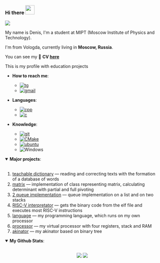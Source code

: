### Hi there <img src="https://user-images.githubusercontent.com/1303154/88677602-1635ba80-d120-11ea-84d8-d263ba5fc3c0.gif" width="30"> 

![](https://komarev.com/ghpvc/?username=denisboborukhin&style=for-the-badge)

My name is Denis, I'm a student at MIPT (Moscow Institute of Physics and Technology). 

I'm from Vologda, currently living in **Moscow, Russia**.

You can see my 📃 **CV [here](https://drive.google.com/file/d/1uPV05pUpNRCDl4e9iUagZ8wHEpUAcUV9/view?usp=share_link)**


This is my profile with education projects

- **How to reach me**:
  * [![tg](https://img.shields.io/badge/Telegram-2CA5E0?style=for-the-badge&logo=telegram&logoColor=white)](https://t.me/giockko)
  * [![gmail](https://img.shields.io/badge/Gmail-D14836?style=for-the-badge&logo=gmail&logoColor=white)](mailto:boborukhin.diu@phystech.edu)

- **Languages**:
  * [![cpp](https://img.shields.io/badge/C%2B%2B-00599C?style=for-the-badge&logo=c%2B%2B&logoColor=white)](https://en.cppreference.com/w/cpp)
  * [![c](https://img.shields.io/badge/C-00599C?style=for-the-badge&logo=c&logoColor=white)](https://en.cppreference.com/w/c)

- **Knowledge**:
  * [![git](https://img.shields.io/badge/Git-F05032?style=for-the-badge&logo=git&logoColor=white)](https://git-scm.com/)
  * [![CMake](https://img.shields.io/badge/CMake%20-%23008FBA.svg?&style=for-the-badge&logo=cmake&logoColor=white)](https://cmake.org/)
  * [![ubuntu](https://img.shields.io/badge/Ubuntu-E95420?style=for-the-badge&logo=ubuntu&logoColor=white)](https://ubuntu.com/)
  * ![Windows](https://img.shields.io/badge/Windows-0078D6?style=for-the-badge&logo=windows&logoColor=white)

<details open>
 <summary> <b>Major projects</b>: </summary>
<br>

1. [teachable dictionary](https://github.com/denisboborukhin/vm-huawei/tree/main/teachable_dictionary)
   &mdash; reading and correcting texts with the formation of a database of words
2. [matrix](https://github.com/denisboborukhin/IlabCpp/tree/main/matrix)
   &mdash; implementation of class representing matrix, calculating determinant with partial and full pivoting
3. [2 queue implementation](https://github.com/denisboborukhin/vm-huawei/tree/main/queue)
   &mdash; queue implementation on a list and on two stacks
4. [RISC-V interpretator](https://github.com/denisboborukhin/simulation_compilers/tree/main/RVinterpreter)
   &mdash; gets the binary code from the elf file and executes most RISC-V instructions
5. [language](https://github.com/denisboborukhin/Ilab-Huawei/tree/master/language)
   &mdash; my programming language, which runs on my own processor
6. [processor](https://github.com/denisboborukhin/Ilab-Huawei/tree/master/CPU)
   &mdash; my virtual processor with four registers, stack and RAM
7. [akinator](https://github.com/denisboborukhin/Ilab-Huawei/tree/master/akenator)
   &mdash; my akinator based on binary tree 
</details>

<details open>
 <summary> <b>My Github Stats</b>: </summary>
<br>
<p align = "center">
  <img src = "https://github-readme-stats.vercel.app/api?username=denisboborukhin&show_icons=true&theme=system&line_height=27">
  <img src = "https://github-readme-stats.vercel.app/api/top-langs/?username=denisboborukhin&hide=css,java,html&theme=system">
</p>
</details>

<!--
**denisboborukhin/denisboborukhin** is a ✨ _special_ ✨ repository because its `README.md` (this file) appears on your GitHub profile.

Here are some ideas to get you started:

- 🔭 I’m currently working on ...
- 🌱 I’m currently learning ...
- 👯 I’m looking to collaborate on ...
- 🤔 I’m looking for help with ...
- 💬 Ask me about ...
- 📫 How to reach me: ...
- 😄 Pronouns: ...
- ⚡ Fun fact: ...
-->
